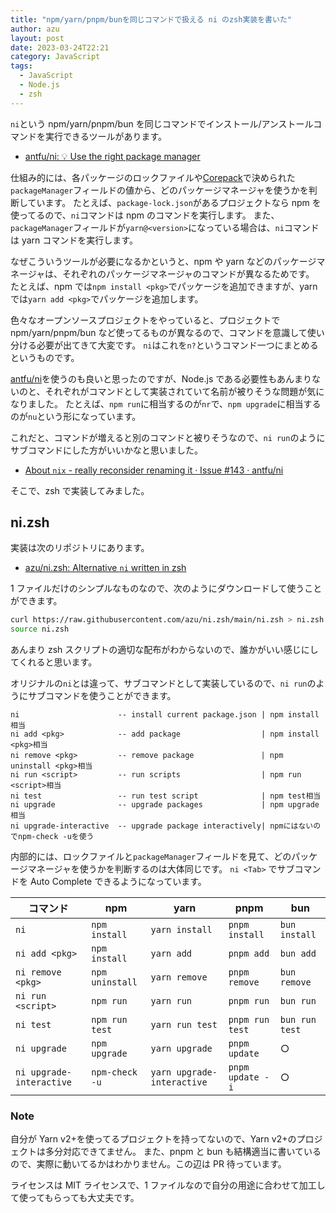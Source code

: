 ```yaml
---
title: "npm/yarn/pnpm/bunを同じコマンドで扱える ni のzsh実装を書いた"
author: azu
layout: post
date: 2023-03-24T22:21
category: JavaScript
tags:
  - JavaScript
  - Node.js
  - zsh
---
```


`ni`という npm/yarn/pnpm/bun を同じコマンドでインストール/アンストールコマンドを実行できるツールがあります。

- [antfu/ni: 💡 Use the right package manager](https://github.com/antfu/ni)

仕組み的には、各パッケージのロックファイルや[Corepack](https://nodejs.org/api/corepack.html)で決められた`packageManager`フィールドの値から、どのパッケージマネージャを使うかを判断しています。
たとえば、`package-lock.json`があるプロジェクトなら npm を使ってるので、`ni`コマンドは npm のコマンドを実行します。
また、`packageManager`フィールドが`yarn@<version>`になっている場合は、`ni`コマンドは yarn コマンドを実行します。

なぜこういうツールが必要になるかというと、npm や yarn などのパッケージマネージャは、それぞれのパッケージマネージャのコマンドが異なるためです。
たとえば、npm では`npm install <pkg>`でパッケージを追加できますが、yarn では`yarn add <pkg>`でパッケージを追加します。

色々なオープンソースプロジェクトをやっていると、プロジェクトで npm/yarn/pnpm/bun など使ってるものが異なるので、コマンドを意識して使い分ける必要が出てきて大変です。
`ni`はこれを`n?`というコマンド一つにまとめるというものです。

[antfu/ni](https://github.com/antfu/ni)を使うのも良いと思ったのですが、Node.js である必要性もあんまりないのと、それぞれがコマンドとして実装されていて名前が被りそうな問題が気になりました。
たとえば、`npm run`に相当するのが`nr`で、`npm upgrade`に相当するのが`nu`という形になっています。

これだと、コマンドが増えると別のコマンドと被りそうなので、`ni run`のようにサブコマンドにした方がいいかなと思いました。

- [About `nix` - really reconsider renaming it · Issue #143 · antfu/ni](https://github.com/antfu/ni/issues/143)

そこで、zsh で実装してみました。

## ni.zsh

実装は次のリポジトリにあります。

- [azu/ni.zsh: Alternative `ni` written in zsh](https://github.com/azu/ni.zsh)

1 ファイルだけのシンプルなものなので、次のようにダウンロードして使うことができます。

```sh
curl https://raw.githubusercontent.com/azu/ni.zsh/main/ni.zsh > ni.zsh
source ni.zsh
```

あんまり zsh スクリプトの適切な配布がわからないので、誰かがいい感じにしてくれると思います。

オリジナルの`ni`とは違って、サブコマンドとして実装しているので、`ni run`のようにサブコマンドを使うことができます。

```
ni                      -- install current package.json | npm install相当
ni add <pkg>            -- add package                  | npm install <pkg>相当
ni remove <pkg>         -- remove package　　　　　　　　　| npm uninstall <pkg>相当
ni run <script>         -- run scripts                  | npm run <script>相当
ni test                 -- run test script              | npm test相当
ni upgrade              -- upgrade packages             | npm upgrade相当
ni upgrade-interactive  -- upgrade package interactively| npmにはないのでnpm-check -uを使う
```

内部的には、ロックファイルと`packageManager`フィールドを見て、どのパッケージマネージャを使うかを判断するのは大体同じです。
`ni <Tab>` でサブコマンドを Auto Complete できるようになっています。

| コマンド                 | npm             | yarn                       | pnpm             | bun            |
| ------------------------ | --------------- | -------------------------- | ---------------- | -------------- |
| `ni`                     | `npm install`   | `yarn install`             | `pnpm install`   | `bun install`  |
| `ni add <pkg>`           | `npm install`   | `yarn add`                 | `pnpm add`       | `bun add`      |
| `ni remove <pkg>`        | `npm uninstall` | `yarn remove`              | `pnpm remove`    | `bun remove`   |
| `ni run <script>`        | `npm run`       | `yarn run`                 | `pnpm run`       | `bun run`      |
| `ni test`                | `npm run test`  | `yarn run test`            | `pnpm run test`  | `bun run test` |
| `ni upgrade`             | `npm upgrade`   | `yarn upgrade`             | `pnpm update`    | ○              |
| `ni upgrade-interactive` | `npm-check -u`  | `yarn upgrade-interactive` | `pnpm update -i` | ○              |

### Note

自分が Yarn v2+を使ってるプロジェクトを持ってないので、Yarn v2+のプロジェクトは多分対応できてません。
また、pnpm と bun も結構適当に書いているので、実際に動いてるかはわかりません。この辺は PR 待っています。

ライセンスは MIT ライセンスで、1 ファイルなので自分の用途に合わせて加工して使ってもらっても大丈夫です。

